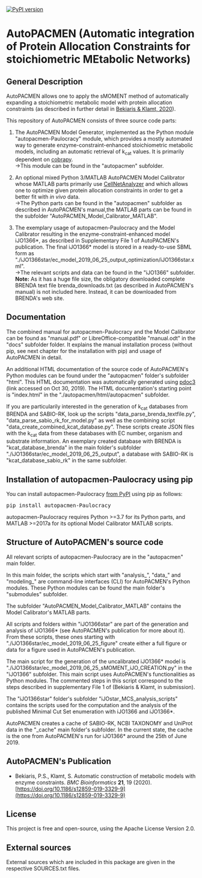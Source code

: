 [![PyPI version](https://badge.fury.io/py/autopacmen-Paulocracy.svg)](https://badge.fury.io/py/autopacmen-Paulocracy)

# AutoPACMEN (Automatic integration of Protein Allocation Constraints for stoichiometric MEtabolic Networks)


## General Description

AutoPACMEN allows one to apply the sMOMENT method of automatically expanding a stoichiometric metabolic
model with protein allocation constraints (as described in further detail in [Bekiaris & Klamt, 2020](#autopacmens-publication)).

This repository of AutoPACMEN consists of three source code parts:

1) The AutoPACMEN Model Generator, implemented as the Python module "autopacmen-Paulocracy" module, which provides a mostly automated way to generate enzyme-constraint-enhanced stoichiometric metabolic models, including an automatic retrieval of k<sub>cat</sub> values. It is primarily dependent on [cobrapy](https://github.com/opencobra/cobrapy).
<br>→This module can be found in the "autopacmen" subfolder.

2) An optional mixed Python 3/MATLAB AutoPACMEN Model Calibrator whose MATLAB parts primarily use [CellNetAnalyzer](https://www2.mpi-magdeburg.mpg.de/projects/cna/cna.html) and which allows one to optimize given protein allocation constraints in order to get a better fit with <i>in vivo</i> data.
<br>→The Python parts can be found in the "autopacmen" subfolder as described in AutoPACMEN's manual,the MATLAB parts can be found in the subfolder "AutoPACMEN_Model_Calibrator_MATLAB".

3) The exemplary usage of autopacmen-Paulocracy and the Model Calibrator resulting in the enzyme-constraint-enhanced model iJO1366*, as described in Supplementary File 1 of AutoPACMEN's publication. The final iJO1366* model is stored in a ready-to-use SBML form as "./iJO1366star/ec_model_2019_06_25_output_optimization/iJO1366star.xml".
<br>→The relevant scripts and data can be found in the "iJO1366" subfolder. <b>Note:</b> As it has a huge file size, the obligatory downloaded complete BRENDA text file brenda_downloads.txt (as described in AutoPACMEN's manual) is not included here. Instead, it can be downloaded from BRENDA's web site.

## Documentation

The combined manual for autopacmen-Paulocracy and the Model Calibrator can be found as "manual.pdf" or LibreOffice-compatible "manual.odt" in the "docs" subfolder folder.
It explains the manual installation process (without pip, see next chapter for the installation with pip) and usage of AutoPACMEN in detail.

An additional HTML documentation of the source code of AutoPACMEN's Python modules can be found under the "autopacmen" folder's subfolder "html".
This HTML documentation was automatically generated using [pdoc3](https://pdoc3.github.io/pdoc/) (link accessed on Oct 30, 2019).
The HTML documentation's starting point is "index.html" in the "./autopacmen/html/autopacmen" subfolder.

If you are particularily interested in the generation of k<sub>cat</sub> databases from BRENDA and SABIO-RK, look up
the scripts "data_parse_brenda_textfile.py", "data_parse_sabio_rk_for_model.py" as well as the combining
script "data_create_combined_kcat_database.py". These scripts create JSON files with the k<sub>cat</sub> data from these
databases with EC number, organism and substrate information. An exemplary created database with BRENDA is
"kcat_database_brenda" in the main folder's  subfolder "./iJO1366star/ec_model_2019_06_25_output", a database with SABIO-RK is
"kcat_database_sabio_rk" in the same subfolder.


## Installation of autopacmen-Paulocracy using pip

You can install autopacmen-Paulocracy [from PyPI](https://pypi.org/project/autopacmen-Paulocracy/) using pip as follows:
<pre>
pip install autopacmen-Paulocracy
</pre>

autopacmen-Paulocracy requires Python >=3.7 for its Python parts, and MATLAB >=2017a for its optional Model Calibrator
MATLAB scripts.


## Structure of AutoPACMEN's source code

All relevant scripts of autopacmen-Paulocracy are in the "autopacmen" main folder.

In this main folder, the scripts which start with "analysis_", "data_" and "modeling_" are command-line interfaces (CLI)
for AutoPACMEN's Python modules. These Python modules can be found the main folder's "submodules" subfolder.

The subfolder "AutoPACMEN_Model_Calibrator_MATLAB" contains the Model Calibrator's MATLAB parts.

All scripts and folders within "iJO1366star" are part of the generation and analysis of iJO1366* (see AutoPACMEN's publication for more about it). From these scripts, these ones
starting with "./iJO1366star/ec_model_2019_06_25_figure" create either a full figure or data for a figure used in AutoPACMEN's publication.

The main script for the generation of the uncalibrated iJO1366* model is "./iJO1366star/ec_model_2019_06_25_sMOMENT_iJO_CREATION.py" in the "iJO1366" subfolder. This
main script uses AutoPACMEN's functionalities as Python modules. The commented steps in this script correspond to the steps described in supplementary
File 1 of (Bekiaris & Klamt, in submission).

The "iJO1366star" folder's subfolder "iJOstar_MCS_analysis_scripts" contains the scripts used for the computation and the analysis of the published Minimal Cut Set enumeration
with iJO1366 and iJO1366*.

AutoPACMEN creates a cache of SABIO-RK, NCBI TAXONOMY and UniProt data in the "_cache" main folder's subfolder.  In the current state, the cache is the one
from AutoPACMEN's run for iJO1366* around the 25th of June 2019.


## AutoPACMEN's Publication

* Bekiaris, P.S., Klamt, S. Automatic construction of metabolic models with enzyme constraints. <i>BMC Bioinformatics</i> <b>21</b>, 19 (2020). [https://doi.org/10.1186/s12859-019-3329-9](https://doi.org/10.1186/s12859-019-3329-9)

## License

This project is free and open-source, using the Apache License Version 2.0.


## External sources

External sources which are included in this package are given in the respective SOURCES.txt files.
